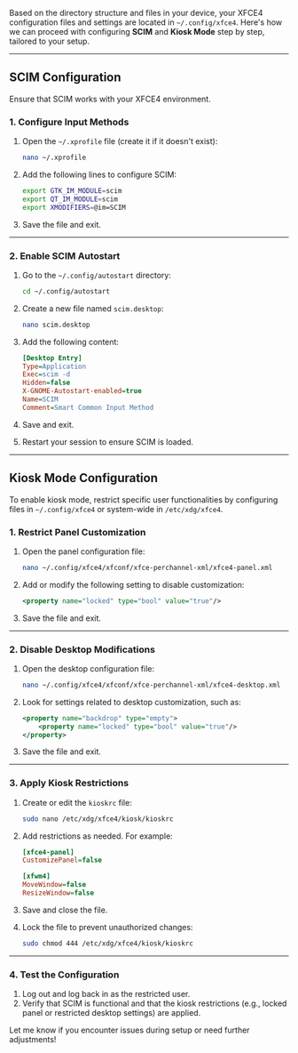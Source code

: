Based on the directory structure and files in your device, your XFCE4 configuration files and settings are located in `~/.config/xfce4`. Here's how we can proceed with configuring **SCIM** and **Kiosk Mode** step by step, tailored to your setup.

---

## **SCIM Configuration**
Ensure that SCIM works with your XFCE4 environment.

### **1. Configure Input Methods**
1. Open the `~/.xprofile` file (create it if it doesn't exist):
   ```bash
   nano ~/.xprofile
   ```

2. Add the following lines to configure SCIM:
   ```bash
   export GTK_IM_MODULE=scim
   export QT_IM_MODULE=scim
   export XMODIFIERS=@im=SCIM
   ```

3. Save the file and exit.

---

### **2. Enable SCIM Autostart**
1. Go to the `~/.config/autostart` directory:
   ```bash
   cd ~/.config/autostart
   ```

2. Create a new file named `scim.desktop`:
   ```bash
   nano scim.desktop
   ```

3. Add the following content:
   ```ini
   [Desktop Entry]
   Type=Application
   Exec=scim -d
   Hidden=false
   X-GNOME-Autostart-enabled=true
   Name=SCIM
   Comment=Smart Common Input Method
   ```

4. Save and exit.

5. Restart your session to ensure SCIM is loaded.

---

## **Kiosk Mode Configuration**
To enable kiosk mode, restrict specific user functionalities by configuring files in `~/.config/xfce4` or system-wide in `/etc/xdg/xfce4`.

### **1. Restrict Panel Customization**
1. Open the panel configuration file:
   ```bash
   nano ~/.config/xfce4/xfconf/xfce-perchannel-xml/xfce4-panel.xml
   ```

2. Add or modify the following setting to disable customization:
   ```xml
   <property name="locked" type="bool" value="true"/>
   ```

3. Save the file and exit.

---

### **2. Disable Desktop Modifications**
1. Open the desktop configuration file:
   ```bash
   nano ~/.config/xfce4/xfconf/xfce-perchannel-xml/xfce4-desktop.xml
   ```

2. Look for settings related to desktop customization, such as:
   ```xml
   <property name="backdrop" type="empty">
       <property name="locked" type="bool" value="true"/>
   </property>
   ```

3. Save the file and exit.

---

### **3. Apply Kiosk Restrictions**
1. Create or edit the `kioskrc` file:
   ```bash
   sudo nano /etc/xdg/xfce4/kiosk/kioskrc
   ```

2. Add restrictions as needed. For example:
   ```ini
   [xfce4-panel]
   CustomizePanel=false

   [xfwm4]
   MoveWindow=false
   ResizeWindow=false
   ```

3. Save and close the file.

4. Lock the file to prevent unauthorized changes:
   ```bash
   sudo chmod 444 /etc/xdg/xfce4/kiosk/kioskrc
   ```

---

### **4. Test the Configuration**
1. Log out and log back in as the restricted user.
2. Verify that SCIM is functional and that the kiosk restrictions (e.g., locked panel or restricted desktop settings) are applied.

Let me know if you encounter issues during setup or need further adjustments!